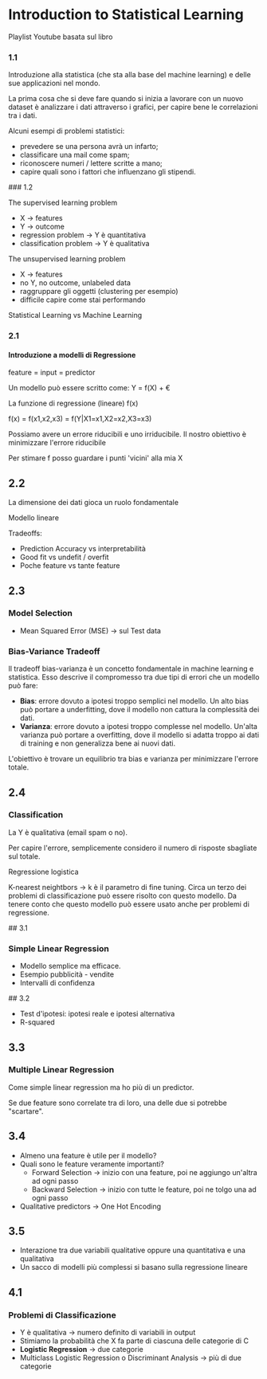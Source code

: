 # Introduction to Statistical Learning
Playlist Youtube basata sul libro

### 1.1

Introduzione alla statistica (che sta alla base del machine learning) e delle sue applicazioni nel mondo.

La prima cosa che si deve fare quando si inizia a lavorare con un nuovo dataset è analizzare i dati attraverso i grafici, per capire bene le correlazioni tra i dati. 

Alcuni esempi di problemi statistici:
- prevedere se una persona avrà un infarto;
- classificare una mail come spam;
- riconoscere numeri / lettere scritte a mano;
- capire quali sono i fattori che influenzano gli stipendi.

### 1.2

The supervised learning problem
- X -> features
- Y -> outcome
- regression problem -> Y è quantitativa
- classification problem -> Y è qualitativa

The unsupervised learning problem
- X -> features
- no Y, no outcome, unlabeled data
- raggruppare gli oggetti (clustering per esempio)
- difficile capire come stai performando

Statistical Learning vs Machine Learning

### 2.1

#### Introduzione a modelli di Regressione

feature = input = predictor

Un modello può essere scritto come: 
Y = f(X) + €

La funzione di regressione (lineare) f(x)

f(x) = f(x1,x2,x3) = f(Y|X1=x1,X2=x2,X3=x3)

Possiamo avere un errore riducibili e uno irriducibile. Il nostro obiettivo è minimizzare l'errore riducibile

Per stimare f posso guardare i punti 'vicini' alla mia X

## 2.2

La dimensione dei dati gioca un ruolo fondamentale

Modello lineare

Tradeoffs:
- Prediction Accuracy vs interpretabilità
- Good fit vs undefit / overfit
- Poche feature vs tante feature

## 2.3

### Model Selection

- Mean Squared Error (MSE) -> sul Test data

### Bias-Variance Tradeoff

Il tradeoff bias-varianza è un concetto fondamentale in machine learning e statistica. Esso descrive il compromesso tra due tipi di errori che un modello può fare:

- **Bias**: errore dovuto a ipotesi troppo semplici nel modello. Un alto bias può portare a underfitting, dove il modello non cattura la complessità dei dati.
- **Varianza**: errore dovuto a ipotesi troppo complesse nel modello. Un'alta varianza può portare a overfitting, dove il modello si adatta troppo ai dati di training e non generalizza bene ai nuovi dati.

L'obiettivo è trovare un equilibrio tra bias e varianza per minimizzare l'errore totale.

## 2.4

### Classification 

La Y è qualitativa (email spam o no).

Per capire l'errore, semplicemente considero il numero di risposte sbagliate sul totale. 

Regressione logistica 

K-nearest neightbors -> k è il parametro di fine tuning. Circa un terzo dei problemi di classificazione può essere risolto con questo modello. Da tenere conto che questo modello può essere usato anche per problemi di regressione. 

## 3.1

### Simple Linear Regression

- Modello semplice ma efficace. 
- Esempio pubblicità - vendite
- Intervalli di confidenza

## 3.2

- Test d'ipotesi: ipotesi reale e ipotesi alternativa
- R-squared

## 3.3

### Multiple Linear Regression

Come simple linear regression ma ho più di un predictor. 

Se due feature sono correlate tra di loro, una delle due si potrebbe "scartare". 

## 3.4

- Almeno una feature è utile per il modello?
- Quali sono le feature veramente importanti? 
    - Forward Selection -> inizio con una feature, poi ne aggiungo un'altra ad ogni passo
    - Backward Selection -> inizio con tutte le feature, poi ne tolgo una ad ogni passo
- Qualitative predictors -> One Hot Encoding

## 3.5

- Interazione tra due variabili qualitative oppure una quantitativa e una qualitativa
- Un sacco di modelli più complessi si basano sulla regressione lineare

## 4.1

### Problemi di Classificazione

- Y è qualitativa -> numero definito di variabili in output
- Stimiamo la probabilità che X fa parte di ciascuna delle categorie di C 
- **Logistic Regression** -> due categorie
- Multiclass Logistic Regression o Discriminant Analysis -> più di due categorie 